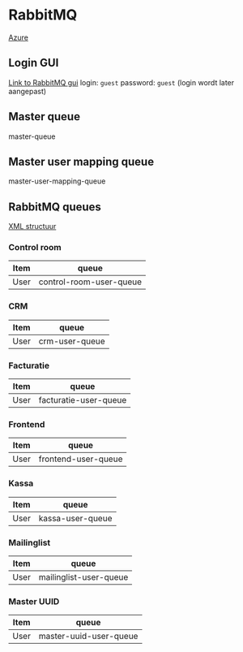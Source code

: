 
# RabbitMQ

[Azure](https://dev.azure.com/anyvent/RabbitMQ)

## Login GUI

[Link to RabbitMQ gui]([http://10.3.56.9:15672/)
login: `guest`
password: `guest`
(login wordt later aangepast)

## Master queue

master-queue

## Master user mapping queue

master-user-mapping-queue

## RabbitMQ queues

[XML structuur](https://anyvent.github.io/docs/XML/)

### Control room
| Item| queue|
|----------------|------------|
| User | control-room-user-queue |

### CRM
| Item| queue|
|----------------|------------|
| User | crm-user-queue |

### Facturatie
| Item| queue|
|----------------|------------|
| User | facturatie-user-queue |

### Frontend
| Item| queue|
|----------------|------------|
| User | frontend-user-queue |

### Kassa
| Item| queue|
|----------------|------------|
| User | kassa-user-queue |

### Mailinglist
| Item| queue|
|----------------|------------|
| User | mailinglist-user-queue |

### Master UUID
| Item| queue|
|----------------|------------|
| User | master-uuid-user-queue |



